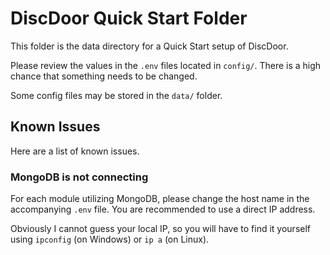 # DiscDoor Quick Start Folder

This folder is the data directory for a Quick Start setup of DiscDoor.

Please review the values in the `.env` files located in `config/`. There is a high chance that something needs to be changed.

Some config files may be stored in the `data/` folder.

## Known Issues

Here are a list of known issues.

### MongoDB is not connecting

For each module utilizing MongoDB, please change the host name in the accompanying `.env` file. You are recommended to use a direct IP address.

Obviously I cannot guess your local IP, so you will have to find it yourself using `ipconfig` (on Windows) or `ip a` (on Linux).